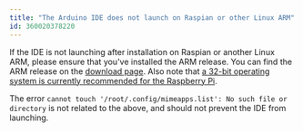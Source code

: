 ```yaml
---
title: "The Arduino IDE does not launch on Raspian or other Linux ARM"
id: 360020378220
---
```


If the IDE is not launching after installation on Raspian or another Linux ARM, please ensure that you've installed the ARM release. You can find the ARM release on the [download page](https://www.arduino.cc/en/software). Also note that [a 32-bit operating system is currently recommended for the Raspberry Pi](https://forums.raspberrypi.com/viewtopic.php?t=275370).

The error `cannot touch '/root/.config/mimeapps.list': No such file or directory` is not related to the above, and should not prevent the IDE from launching.
